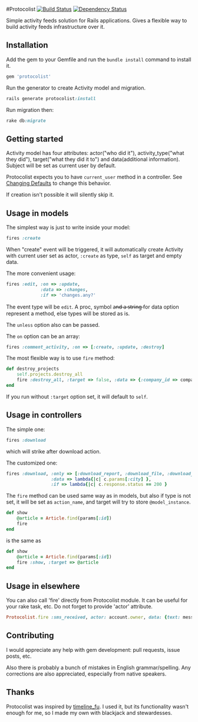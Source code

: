 #Protocolist [![Build Status](https://secure.travis-ci.org/welldan97/protocolist.png?branch=master)](http://travis-ci.org/welldan97/protocolist) [![Dependency Status](https://gemnasium.com/welldan97/protocolist.png)](https://gemnasium.com/welldan97/protocolist)

Simple activity feeds solution for Rails applications. Gives a flexible way to build activity feeds infrastructure over it.

Installation
------------

Add the gem to your Gemfile and run the `bundle install` command to install it.

```ruby
gem 'protocolist'
```

Run the generator to create Activity model and migration.

```ruby
rails generate protocolist:install
```

Run migration then:

```ruby
rake db:migrate
```

Getting started
---------------

Activity model has four attributes: actor("who did it"), activity_type("what
they did"), target("what they did it to") and data(additional information). Subject will be
set as current user by default.

Protocolist expects you to have `current_user` method in a
controller. See [Changing Defaults](https://github.com/welldan97/protocolist/wiki/Changing-Defaults) to change this behavior.

If creation isn't possible it will silently skip it.

Usage in models
---------------

The simplest way is just to write inside your model:

```ruby
fires :create
```

When "create" event will be triggered,  it will automatically create
Activity with current user set as actor, `:create` as type,
`self` as target and empty data.

The more convenient usage:

```ruby
fires :edit, :on => :update,
             :data => :changes,
             :if => 'changes.any?'
```

The event type will be `edit`. A proc, symbol a̶n̶d̶ ̶a̶ ̶s̶t̶r̶i̶n̶g̶ for data
option represent a method, else types will be stored as is.

The `unless` option also can be passed.

The `on` option can be an array:

```ruby
fires :comment_activity, :on => [:create, :update, :destroy]
```

The most flexible way is to use `fire` method:

```ruby
def destroy_projects
    self.projects.destroy_all
    fire :destroy_all, :target => false, :data => {:company_id => company_id}
end
```

If you run without `:target` option set, it will default to `self`.

Usage in controllers
--------------------

The simple one:

```ruby
fires :download
```

which will strike after download action.

The customized one:

```ruby
fires :download, :only => [:download_report, :download_file, :download_map],
                 :data => lambda{|c| c.params[:city] },
                 :if => lambda{|c| c.response.status == 200 }
```

The `fire` method can be used same way as in models, but also if type is not
set, it will be set as `action_name`, and target will try to store `@model_instance`.

```ruby
def show
    @article = Article.find(params[:id])
    fire
end
```
is the same as

```ruby
def show
    @article = Article.find(params[:id])
    fire :show, :target => @article
end
```

Usage in elsewhere
--------------------

You can also call 'fire' directly from Protocolist module. It can be useful for your rake task, etc.
Do not forget to provide 'actor' attribute.

```ruby
Protocolist.fire :sms_received, actor: account.owner, data: {text: message}
```

Contributing
------------
I would appreciate any help with gem development: pull requests, issue
posts, etc.


Also there is probably a bunch of mistakes in English grammar/spelling. Any
corrections are also appreciated, especially from native speakers.

Thanks
--------------
Protocolist was inspired by
[timeline_fu](https://github.com/jamesgolick/timeline_fu).  I used it,
but its functionality wasn't enough for me, so I made my own with
blackjack and stewardesses.



